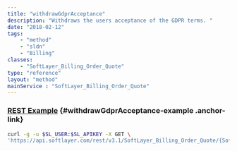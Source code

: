 ```yaml
---
title: "withdrawGdprAcceptance"
description: "Withdraws the users acceptance of the GDPR terms. "
date: "2018-02-12"
tags:
    - "method"
    - "sldn"
    - "Billing"
classes:
    - "SoftLayer_Billing_Order_Quote"
type: "reference"
layout: "method"
mainService : "SoftLayer_Billing_Order_Quote"
---
```


### [REST Example](#withdrawGdprAcceptance-example) <a href="/article/rest/"><i class="fas fa-question"></i></a> {#withdrawGdprAcceptance-example .anchor-link} 
```bash
curl -g -u $SL_USER:$SL_APIKEY -X GET \
'https://api.softlayer.com/rest/v3.1/SoftLayer_Billing_Order_Quote/{SoftLayer_Billing_Order_QuoteID}/withdrawGdprAcceptance'
```
